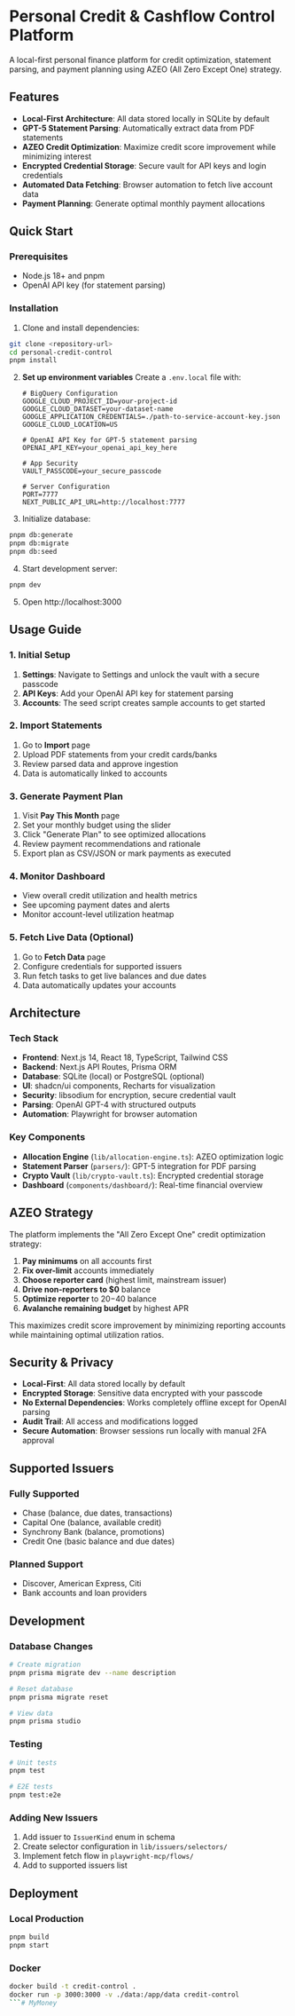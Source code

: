# Personal Credit & Cashflow Control Platform

A local-first personal finance platform for credit optimization, statement parsing, and payment planning using AZEO (All Zero Except One) strategy.

## Features

- **Local-First Architecture**: All data stored locally in SQLite by default
- **GPT-5 Statement Parsing**: Automatically extract data from PDF statements
- **AZEO Credit Optimization**: Maximize credit score improvement while minimizing interest
- **Encrypted Credential Storage**: Secure vault for API keys and login credentials
- **Automated Data Fetching**: Browser automation to fetch live account data
- **Payment Planning**: Generate optimal monthly payment allocations

## Quick Start

### Prerequisites

- Node.js 18+ and pnpm
- OpenAI API key (for statement parsing)

### Installation

1. Clone and install dependencies:
```bash
git clone <repository-url>
cd personal-credit-control
pnpm install
```

2. **Set up environment variables**
   Create a `.env.local` file with:
   ```env
   # BigQuery Configuration
   GOOGLE_CLOUD_PROJECT_ID=your-project-id
   GOOGLE_CLOUD_DATASET=your-dataset-name
   GOOGLE_APPLICATION_CREDENTIALS=./path-to-service-account-key.json
   GOOGLE_CLOUD_LOCATION=US
   
   # OpenAI API Key for GPT-5 statement parsing
   OPENAI_API_KEY=your_openai_api_key_here
   
   # App Security
   VAULT_PASSCODE=your_secure_passcode
   
   # Server Configuration
   PORT=7777
   NEXT_PUBLIC_API_URL=http://localhost:7777
   ```

3. Initialize database:
```bash
pnpm db:generate
pnpm db:migrate
pnpm db:seed
```

4. Start development server:
```bash
pnpm dev
```

5. Open http://localhost:3000

## Usage Guide

### 1. Initial Setup

1. **Settings**: Navigate to Settings and unlock the vault with a secure passcode
2. **API Keys**: Add your OpenAI API key for statement parsing
3. **Accounts**: The seed script creates sample accounts to get started

### 2. Import Statements

1. Go to **Import** page
2. Upload PDF statements from your credit cards/banks
3. Review parsed data and approve ingestion
4. Data is automatically linked to accounts

### 3. Generate Payment Plan

1. Visit **Pay This Month** page
2. Set your monthly budget using the slider
3. Click "Generate Plan" to see optimized allocations
4. Review payment recommendations and rationale
5. Export plan as CSV/JSON or mark payments as executed

### 4. Monitor Dashboard

- View overall credit utilization and health metrics
- See upcoming payment dates and alerts
- Monitor account-level utilization heatmap

### 5. Fetch Live Data (Optional)

1. Go to **Fetch Data** page
2. Configure credentials for supported issuers
3. Run fetch tasks to get live balances and due dates
4. Data automatically updates your accounts

## Architecture

### Tech Stack

- **Frontend**: Next.js 14, React 18, TypeScript, Tailwind CSS
- **Backend**: Next.js API Routes, Prisma ORM
- **Database**: SQLite (local) or PostgreSQL (optional)
- **UI**: shadcn/ui components, Recharts for visualization
- **Security**: libsodium for encryption, secure credential vault
- **Parsing**: OpenAI GPT-4 with structured outputs
- **Automation**: Playwright for browser automation

### Key Components

- **Allocation Engine** (`lib/allocation-engine.ts`): AZEO optimization logic
- **Statement Parser** (`parsers/`): GPT-5 integration for PDF parsing
- **Crypto Vault** (`lib/crypto-vault.ts`): Encrypted credential storage
- **Dashboard** (`components/dashboard/`): Real-time financial overview

## AZEO Strategy

The platform implements the "All Zero Except One" credit optimization strategy:

1. **Pay minimums** on all accounts first
2. **Fix over-limit** accounts immediately
3. **Choose reporter card** (highest limit, mainstream issuer)
4. **Drive non-reporters to $0** balance
5. **Optimize reporter** to $20-$40 balance
6. **Avalanche remaining budget** by highest APR

This maximizes credit score improvement by minimizing reporting accounts while maintaining optimal utilization ratios.

## Security & Privacy

- **Local-First**: All data stored locally by default
- **Encrypted Storage**: Sensitive data encrypted with your passcode
- **No External Dependencies**: Works completely offline except for OpenAI parsing
- **Audit Trail**: All access and modifications logged
- **Secure Automation**: Browser sessions run locally with manual 2FA approval

## Supported Issuers

### Fully Supported
- Chase (balance, due dates, transactions)
- Capital One (balance, available credit)
- Synchrony Bank (balance, promotions)
- Credit One (basic balance and due dates)

### Planned Support
- Discover, American Express, Citi
- Bank accounts and loan providers

## Development

### Database Changes

```bash
# Create migration
pnpm prisma migrate dev --name description

# Reset database
pnpm prisma migrate reset

# View data
pnpm prisma studio
```

### Testing

```bash
# Unit tests
pnpm test

# E2E tests
pnpm test:e2e
```

### Adding New Issuers

1. Add issuer to `IssuerKind` enum in schema
2. Create selector configuration in `lib/issuers/selectors/`
3. Implement fetch flow in `playwright-mcp/flows/`
4. Add to supported issuers list

## Deployment

### Local Production

```bash
pnpm build
pnpm start
```

### Docker

```bash
docker build -t credit-control .
docker run -p 3000:3000 -v ./data:/app/data credit-control
```# MyMoney

